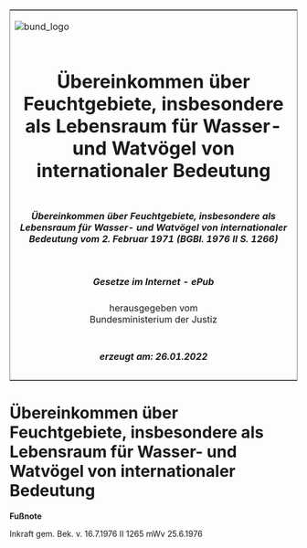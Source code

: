 <span id="DECKBLATT.html"></span>

<table border="0" frame="border" width="100%">

<tr valign="top">

<td align="left">

![bund\_logo](BfJ_2021_Web_de_de.gif)

</td>

<td align="right">

 

</td>

</tr>

<tr align="center" valign="middle">

<td colspan="2">

# Übereinkommen über Feuchtgebiete, insbesondere als Lebensraum für Wasser- und Watvögel von internationaler Bedeutung

</td>

</tr>

<tr align="center" valign="middle">

<td colspan="2">

##### Übereinkommen über Feuchtgebiete, insbesondere als Lebensraum für Wasser- und Watvögel von internationaler Bedeutung vom 2. Februar 1971 (BGBl. 1976 II S. 1266)

</td>

</tr>

<tr align="center" valign="middle">

<td colspan="2">

  
  

##### Gesetze im Internet - ePub  
  
herausgegeben vom  
Bundesministerium der Justiz

</td>

</tr>

<tr align="center" valign="bottom">

<td colspan="2">

  
  

##### erzeugt am: 26.01.2022

</td>

</tr>

</table>

<span id="BJNR212660976.html"></span>

# Übereinkommen über Feuchtgebiete, insbesondere als Lebensraum für Wasser- und Watvögel von internationaler Bedeutung

<div>

  
**Fußnote**

<div class="jnhtml">

<div>

<div class="jurAbsatz">

Inkraft gem. Bek. v. 16.7.1976 II 1265 mWv 25.6.1976

</div>

</div>

</div>

</div>
